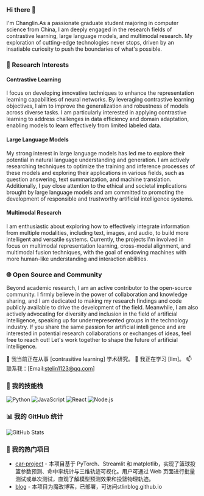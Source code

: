### Hi there 👋

I'm Changlin.As a passionate graduate student majoring in computer science from China, I am deeply engaged in the research fields of contrastive learning, large language models, and multimodal research. My exploration of cutting-edge technologies never stops, driven by an insatiable curiosity to push the boundaries of what's possible.
### 🔬 Research Interests
#### Contrastive Learning
I focus on developing innovative techniques to enhance the representation learning capabilities of neural networks. By leveraging contrastive learning objectives, I aim to improve the generalization and robustness of models across diverse tasks. I am particularly interested in applying contrastive learning to address challenges in data efficiency and domain adaptation, enabling models to learn effectively from limited labeled data.
#### Large Language Models
My strong interest in large language models has led me to explore their potential in natural language understanding and generation. I am actively researching techniques to optimize the training and inference processes of these models and exploring their applications in various fields, such as question answering, text summarization, and machine translation. Additionally, I pay close attention to the ethical and societal implications brought by large language models and am committed to promoting the development of responsible and trustworthy artificial intelligence systems.
#### Multimodal Research
I am enthusiastic about exploring how to effectively integrate information from multiple modalities, including text, images, and audio, to build more intelligent and versatile systems. Currently, the projects I'm involved in focus on multimodal representation learning, cross-modal alignment, and multimodal fusion techniques, with the goal of endowing machines with more human-like understanding and interaction abilities.
### 🌐 Open Source and Community
Beyond academic research, I am an active contributor to the open-source community. I firmly believe in the power of collaboration and knowledge sharing, and I am dedicated to making my research findings and code publicly available to drive the development of the field. Meanwhile, I am also actively advocating for diversity and inclusion in the field of artificial intelligence, speaking up for underrepresented groups in the technology industry.
If you share the same passion for artificial intelligence and are interested in potential research collaborations or exchanges of ideas, feel free to reach out! Let's work together to shape the future of artificial intelligence.


🔭 我当前正在从事 [contrasitive learning] 学术研究。
🌱 我正在学习 [llm]。
📫 联系我：[Email:stelin1123@qq.com] 

### 🔧 我的技能栈
![Python](https://img.shields.io/badge/Python-3776AB?style=for-the-badge&logo=python&logoColor=white)
![JavaScript](https://img.shields.io/badge/JavaScript-F7DF1E?style=for-the-badge&logo=javascript&logoColor=black)
![React](https://img.shields.io/badge/React-20232A?style=for-the-badge&logo=react&logoColor=61DAFB)
![Node.js](https://img.shields.io/badge/Node.js-43853D?style=for-the-badge&logo=node.js&logoColor=white)

### 📊 我的 GitHub 统计
![GitHub Stats](https://github-readme-stats.vercel.app/api?username=yourusername&show_icons=true&theme=dark)

### 🚀 我的热门项目
- [car-project](https://github.com/stlinblog/car_project) - 本项目基于 PyTorch、Streamlit 和 matplotlib，实现了篮球投篮参数预测、命中率统计与三维轨迹可视化。用户可通过 Web 页面进行批量测试或单次测试，直观了解模型预测效果和投篮物理轨迹。
- [blog](https://github.com/stlinblog/stlinblog.github.io) - 本项目为魔改博客，已部署，可访问stlinblog.github.io
